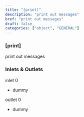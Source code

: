 ```yaml
---
title: "[print]"
description: "print out messages"
bref: "print out messages"
draft: false
categories: ["object", "GENERAL"]
---
```


### [print]

print out messages

### Inlets & Outlets

inlet 0

 - dummy

outlet 0

 - dummy
 
